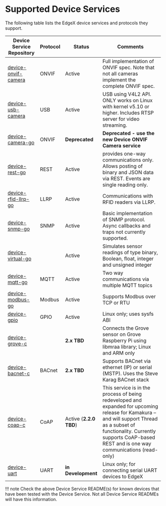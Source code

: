 # Supported Device Services

The following table lists the EdgeX device services and protocols they support.

| Device Service Repository | Protocol | Status | Comments |
|---------------------------|----------|--------|----------|
| [device-onvif-camera](https://github.com/edgexfoundry/device-onvif-camera/tree/{{version}}) | ONVIF | Active | Full implementation of ONVIF spec. Note that not all cameras implement the complete ONVIF spec. |
| [device-usb-camera](https://github.com/edgexfoundry/device-usb-camera/tree/{{version}}) | USB | Active | USB using V4L2 API. ONLY works on Linux with kernel v5.10 or higher. Includes RTSP server for video streaming. |
| [device-camera-go]( https://github.com/edgexfoundry/device-camera-go/tree/v2.2.0) | ONVIF | **Deprecated** | **Deprecated - use the new Device ONVIF Camera service** |
| [device-rest-go]( https://github.com/edgexfoundry/device-rest-go/tree/{{version}}) | REST | Active| provides one-way communications only.  Allows posting of binary and JSON data via REST.  Events are single reading only.|
| [device-rfid-llrp-go]( https://github.com/edgexfoundry/device-rfid-llrp-go/tree/{{version}}) | LLRP | Active| Communications with RFID readers via LLRP. |
| [device-snmp-go]( https://github.com/edgexfoundry/device-snmp-go/tree/{{version}}) | SNMP | Active| Basic implementation of SNMP protocol.  Async callbacks and traps not currently supported. |
| [device-virtual-go]( https://github.com/edgexfoundry/device-virtual-go/tree/{{version}}) | | Active| Simulates sensor readings of type binary, Boolean, float, integer and unsigned integer |
| [device-mqtt-go]( https://github.com/edgexfoundry/device-mqtt-go/tree/{{version}}) | MQTT | Active |  Two way communications via multiple MQTT topics |
| [device-modbus-go]( https://github.com/edgexfoundry/device-modbus-go/tree/{{version}}) | Modbus | Active | Supports Modbus over TCP or RTU |
| [device-gpio]( https://github.com/edgexfoundry/device-gpio/tree/{{version}}) | GPIO | Active | Linux only; uses sysfs ABI |
| [device-grove-c](https://github.com/edgexfoundry/device-grove-c/tree/v1.3.1) | | **2.x TBD** | Connects the Grove sensor on Grove Raspberry Pi using libmraa library; Linux and ARM only |
| [device-bacnet-c]( https://github.com/edgexfoundry/device-bacnet-c/tree/v1.3.1) | BACnet | **2.x TBD** | Supports BACnet via ethernet (IP) or serial (MSTP).  Uses the Steve Karag BACnet stack |
| [device-coap-c]( https://github.com/edgexfoundry/device-coap-c/tree/v2.1.0) | CoAP | Active (**2.2.0 TBD**) | This service is in the process of being redeveloped and expanded for upcoming release for Kamakura – and will support Thread as a subset of functionality.  Currently supports CoAP-based REST and is one way communications (read-only) |
| [device-uart]( https://github.com/edgexfoundry-holding/device-uart) | UART | **in Development** | Linux only; for connecting serial UART devices to EdgeX |

!!! note
    Check the above Device Service README(s) for known devices that have been tested with the Device Service. Not all Device Service READMEs will have this information.

